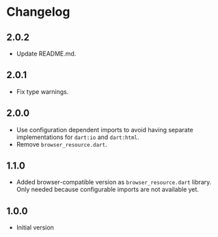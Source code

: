 # Changelog

## 2.0.2
- Update README.md.

## 2.0.1
- Fix type warnings.

## 2.0.0
- Use configuration dependent imports to avoid having separate implementations
  for `dart:io` and `dart:html`.
- Remove `browser_resource.dart`.

## 1.1.0

- Added browser-compatible version as `browser_resource.dart` library.
  Only needed because configurable imports are not available yet.

## 1.0.0

- Initial version
